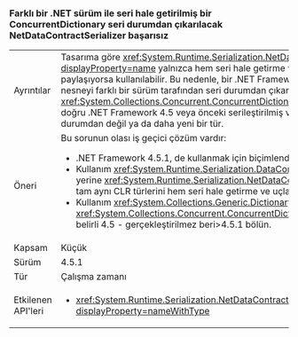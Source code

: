 ### <a name="netdatacontractserializer-fails-to-deserialize-a-concurrentdictionary-serialized-with-a-different-net-version"></a>Farklı bir .NET sürüm ile seri hale getirilmiş bir ConcurrentDictionary seri durumdan çıkarılacak NetDataContractSerializer başarısız

|   |   |
|---|---|
|Ayrıntılar|Tasarıma göre <xref:System.Runtime.Serialization.NetDataContractSerializer?displayProperty=name> yalnızca hem seri hale getirme ve uçları seri durumdan aynı CLR Türleri paylaşıyorsa kullanılabilir. Bu nedenle, bir .NET Framework sürümü ile seri hale getirilmiş bir nesneyi farklı bir sürüm tarafından seri durumdan çıkarılabiliyorsa garanti edilmez. <xref:System.Collections.Concurrent.ConcurrentDictionary%602?displayProperty=name> bilinen doğru .NET Framework 4.5 veya önceki serileştirilmiş ve .NET Framework 4.5.1 serisi seri durumdan değil ya da daha yeni bir tür.|
|Öneri|Bu sorunun olası iş geçici çözüm vardır:<ul><li>.NET Framework 4.5.1, de kullanmak için biçimlendiricisi bilgisayar yükseltin.</li><li>Kullanım <xref:System.Runtime.Serialization.DataContractSerializer?displayProperty=name> yerine <xref:System.Runtime.Serialization.NetDataContractSerializer?displayProperty=name> tam aynı CLR türlerini hem seri hale getirme ve uçları seri durumdan beklemiyor gibi.</li><li>Kullanım <xref:System.Collections.Generic.Dictionary%602?displayProperty=name> yerine <xref:System.Collections.Concurrent.ConcurrentDictionary%602?displayProperty=name> , bu belirli 4.5 - gerçekleştirilmez beri&gt;4.5.1 bölün.</li></ul>|
|Kapsam|Küçük|
|Sürüm|4.5.1|
|Tür|Çalışma zamanı|
|Etkilenen API'leri|<ul><li><xref:System.Runtime.Serialization.NetDataContractSerializer.Deserialize(System.IO.Stream)?displayProperty=nameWithType></li></ul>|

